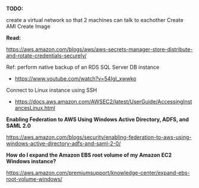 
<b>TODO:</b>

create a virtual network so that 2 machines can talk to eachother
Create AMI 
Create Image

<b>Read:</b>

https://aws.amazon.com/blogs/aws/aws-secrets-manager-store-distribute-and-rotate-credentials-securely/


Ref:
perform native backup of an RDS SQL Server DB instance
- https://www.youtube.com/watch?v=54IgI_xwwko

Connect to Linux instance using SSH
 - https://docs.aws.amazon.com/AWSEC2/latest/UserGuide/AccessingInstancesLinux.html

<b>Enabling Federation to AWS Using Windows Active Directory, ADFS, and SAML 2.0</b>


https://aws.amazon.com/blogs/security/enabling-federation-to-aws-using-windows-active-directory-adfs-and-saml-2-0/

<b>How do I expand the Amazon EBS root volume of my Amazon EC2 Windows instance?</b>


https://aws.amazon.com/premiumsupport/knowledge-center/expand-ebs-root-volume-windows/
